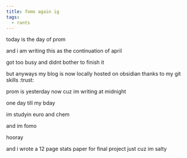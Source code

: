 ```yaml
---
title: fomo again ig
tags:
  - rants
---
```

today is the day of prom

and i am writing this as the continuation of april

got too busy and didnt bother to finish it

but anyways my blog is now locally hosted on obsidian thanks to my git skills :trust:

prom is yesterday now cuz im writing at midnight

one day till my bday

im studyin euro and chem

and im fomo

hooray

and i wrote a 12 page stats paper for final project just cuz im salty